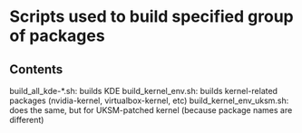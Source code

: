 
Scripts used to build specified group of packages
=================================================

Contents
--------

build_all_kde-*.sh: builds KDE
build_kernel_env.sh: builds kernel-related packages (nvidia-kernel, virtualbox-kernel, etc)
build_kernel_env_uksm.sh: does the same, but for UKSM-patched kernel (because package names are different)

